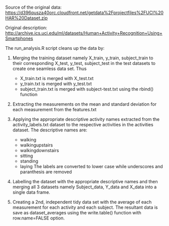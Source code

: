 Source of the original data: https://d396qusza40orc.cloudfront.net/getdata%2Fprojectfiles%2FUCI%20HAR%20Dataset.zip

Original description: http://archive.ics.uci.edu/ml/datasets/Human+Activity+Recognition+Using+Smartphones


The run_analysis.R script cleans up the data by:

1. Merging the training dataset namely X_train, y_train, subject_train to their corresponding X_test, y_test,    subject_test in the test datasets to create one seamless data set. Thus
   * X_train.txt is merged with X_test.txt
   * y_train.txt is merged with y_test.txt
   * subject_train.txt is merged with subject-test.txt
   using the rbind() function


2. Extracting the measurements on the mean and standard deviation for each measurement from the       features.txt 


3. Applying the appropriate descriptive activity names extracted from the activity_labels.txt dataset to the      respective activities in the activities dataset. The descriptive names are:
   * walking
   * walkingupstairs
   * walkingdownstairs
   * sitting
   * standing
   * laying
   The labels are converted to lower case while underscores and paranthesis are removed


4. Labelling the dataset with the appropriate descriptive names and then merging all 3 datasets namely    Subject_data, Y_data and X_data into a single data frame.



5. Creating a 2nd, independent tidy data set with the average of each measurement for each activity and each    subject. 
The resultant data is save as dataset_averages using the write.table() function with       row.name=FALSE option. 
